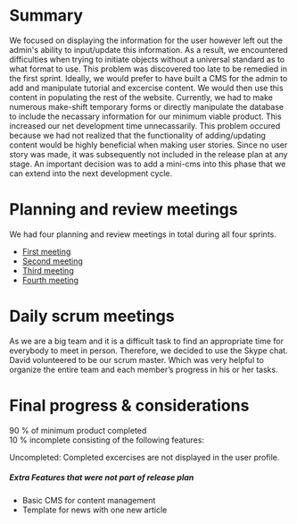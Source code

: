 # Summary

We focused on displaying the information for the user however left out the admin's ability to input/update this information. As a result, we encountered difficulties when trying to initiate objects without a universal standard as to what format to use. This problem was discovered too late to be remedied in the first sprint. Ideally, we would prefer to have built a CMS for the admin to add and manipulate tutorial and excercise content. We would then use this content in populating the rest of the website. Currently, we had to make numerous make-shift temporary forms or directly manipulate the database to include the necassary information for our minimum viable product. This increased our net development time unnecassarily. This problem occured because we had not realized that the functionality of adding/updating content would be highly beneficial when making user stories. Since no user story was made, it was subsequently not included in the release plan at any stage. An important decision was to add a mini-cms into this phase that we can extend into the next development cycle.

# Planning and review meetings

We had four planning and review meetings in total during all four sprints.
<ul>
<li><a href="https://github.com/UoT-CSC30x-W15/302W15-Prj-Team12-repo/blob/Phase2/Phase2/meeting_minutes/scrum_meeting_feb_12.pdf">First meeting</a><br /></li>
<li><a href="https://github.com/UoT-CSC30x-W15/302W15-Prj-Team12-repo/blob/Phase2/Phase2/meeting_minutes/scrum_meeting_feb_24.pdf">Second meeting</a><br /></li>
<li><a href="https://github.com/UoT-CSC30x-W15/302W15-Prj-Team12-repo/blob/Phase2/Phase2/meeting_minutes/scrum_meeting_feb_27.pdf">Third meeting</a><br /></li>
<li><a href="#">Fourth meeting</a><br /></li>
</ul>

# Daily scrum meetings

As we are a big team and it is a difficult task to find an appropriate time for everybody to meet in person. Therefore, we decided to use the Skype chat. David volunteered to be our scrum master. Which was very helpful to organize the entire team and each member’s progress in his or her tasks.

# Final progress & considerations

90 % of minimum product completed <br />
10 % incomplete consisting of the following features:

Uncompleted: Completed excercises are not displayed in the user profile.

<h5>Extra Features that were not part of release plan</h5>
<ul> 
<li>Basic CMS for content management</li>
<li>Template for news with one new article</li>
</ul>




